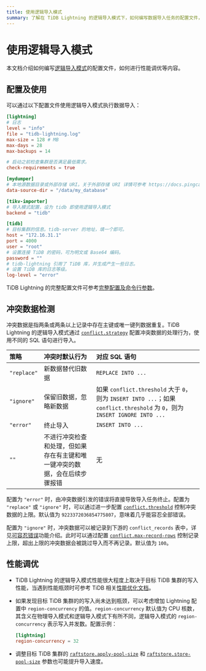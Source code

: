 ```yaml
---
title: 使用逻辑导入模式
summary: 了解在 TiDB Lightning 的逻辑导入模式下，如何编写数据导入任务的配置文件，如何进行性能调优等。
---
```


# 使用逻辑导入模式

本文档介绍如何编写[逻辑导入模式](/tidb-lightning/tidb-lightning-logical-import-mode.md)的配置文件，如何进行性能调优等内容。

## 配置及使用

可以通过以下配置文件使用逻辑导入模式执行数据导入：

```toml
[lightning]
# 日志
level = "info"
file = "tidb-lightning.log"
max-size = 128 # MB
max-days = 28
max-backups = 14

# 启动之前检查集群是否满足最低需求。
check-requirements = true

[mydumper]
# 本地源数据目录或外部存储 URI。关于外部存储 URI 详情可参考 https://docs.pingcap.com/zh/tidb/v6.6/backup-and-restore-storages#uri-%E6%A0%BC%E5%BC%8F。
data-source-dir = "/data/my_database"

[tikv-importer]
# 导入模式配置，设为 tidb 即使用逻辑导入模式
backend = "tidb"

[tidb]
# 目标集群的信息。tidb-server 的地址，填一个即可。
host = "172.16.31.1"
port = 4000
user = "root"
# 设置连接 TiDB 的密码，可为明文或 Base64 编码。
password = ""
# tidb-lightning 引用了 TiDB 库，并生成产生一些日志。
# 设置 TiDB 库的日志等级。
log-level = "error"
```

TiDB Lightning 的完整配置文件可参考[完整配置及命令行参数](/tidb-lightning/tidb-lightning-configuration.md)。

## 冲突数据检测

冲突数据是指两条或两条以上记录中存在主键或唯一键列数据重复。TiDB Lightning 的逻辑导入模式通过 [`conflict.strategy`](/tidb-lightning/tidb-lightning-configuration.md#tidb-lightning-任务配置) 配置冲突数据的处理行为，使用不同的 SQL 语句进行导入。

| 策略 | 冲突时默认行为 | 对应 SQL 语句 |
|:---|:---|:---|
| `"replace"` | 新数据替代旧数据 | `REPLACE INTO ...` |
| `"ignore"` | 保留旧数据，忽略新数据                 | 如果 `conflict.threshold` 大于 `0`，则为 `INSERT INTO ...`；如果 `conflict.threshold` 为 `0`，则为 `INSERT IGNORE INTO ...` |
| `"error"` | 终止导入 | `INSERT INTO ...` |
| `""` | 不进行冲突检查和处理，但如果存在有主键和唯一键冲突的数据，会在后续步骤报错  | 无 |

配置为 `"error"` 时，由冲突数据引发的错误将直接导致导入任务终止。配置为 `"replace"` 或 `"ignore"` 时，可以通过进一步配置 [`conflict.threshold`](/tidb-lightning/tidb-lightning-configuration.md#tidb-lightning-任务配置) 控制冲突数据的上限。默认值为 `9223372036854775807`，意味着几乎能容忍全部错误。

配置为 `"ignore"` 时，冲突数据可以被记录到下游的 `conflict_records` 表中，详见[可容忍错误](/tidb-lightning/tidb-lightning-error-resolution.md)功能介绍。此时可以通过配置 [`conflict.max-record-rows`](/tidb-lightning/tidb-lightning-configuration.md#tidb-lightning-任务配置) 控制记录上限，超出上限的冲突数据会被跳过导入而不再记录。默认值为 `100`。

## 性能调优

- TiDB Lightning 的逻辑导入模式性能很大程度上取决于目标 TiDB 集群的写入性能，当遇到性能瓶颈时可参考 TiDB 相关[性能优化文档](/best-practices/high-concurrency-best-practices.md)。

- 如果发现目标 TiDB 集群的的写入尚未达到瓶颈，可以考虑增加 Lightning 配置中 `region-concurrency` 的值。`region-concurrency` 默认值为 CPU 核数，其含义在物理导入模式和逻辑导入模式下有所不同，逻辑导入模式的 `region-concurrency` 表示写入并发数。配置示例：

    ```toml
    [lightning]
    region-concurrency = 32
    ```

- 调整目标 TiDB 集群的 [`raftstore.apply-pool-size`](/tikv-configuration-file.md#apply-pool-size) 和 [`raftstore.store-pool-size`](/tikv-configuration-file.md#store-pool-size) 参数也可能提升导入速度。
